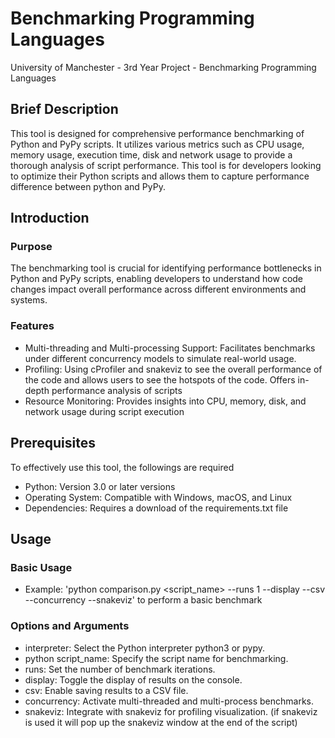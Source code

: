 # Benchmarking Programming Languages

University of Manchester - 3rd Year Project - Benchmarking Programming Languages 

## Brief Description 

This tool is designed for comprehensive performance benchmarking of Python and PyPy scripts. 
It utilizes various metrics such as CPU usage, memory usage, execution time, disk and network usage to provide a thorough analysis of script performance.
This tool is for developers looking to optimize their Python scripts and allows them to capture performance difference between python and PyPy.

## Introduction 

### Purpose 

The benchmarking tool is crucial for identifying performance bottlenecks in Python and PyPy scripts,
enabling developers to understand how code changes impact overall performance across different environments and systems. 

### Features 

- Multi-threading and Multi-processing Support: Facilitates benchmarks under different concurrency models to simulate real-world usage.  
- Profiling: Using cProfiler and snakeviz to see the overall performance of the code and allows users to see the hotspots of the code. Offers in-depth performance analysis of scripts 
- Resource Monitoring: Provides insights into CPU, memory, disk, and network usage during script execution


## Prerequisites 
To effectively use this tool, the followings are required 

- Python: Version 3.0 or later versions
- Operating System: Compatible with Windows, macOS, and Linux
- Dependencies: Requires a download of the requirements.txt file

## Usage 

### Basic Usage 

- Example: 'python comparison.py <interpreter> <script_name> --runs 1 --display --csv --concurrency --snakeviz' to perform a basic benchmark

### Options and Arguments 

- interpreter: Select the Python interpreter python3 or pypy.
- python script_name: Specify the script name for benchmarking.
- runs: Set the number of benchmark iterations.
- display: Toggle the display of results on the console.
- csv: Enable saving results to a CSV file.
- concurrency: Activate multi-threaded and multi-process benchmarks.
- snakeviz: Integrate with snakeviz for profiling visualization.
(if snakeviz is used it will pop up the snakeviz window at the end of the script)



